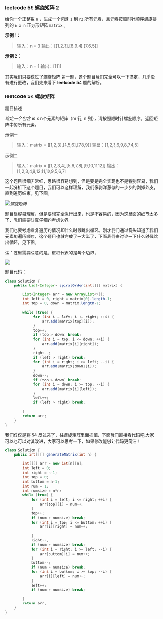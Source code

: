 

### leetcode 59 螺旋矩阵 2

给你一个正整数 `n` ，生成一个包含 `1` 到 `n2` 所有元素，且元素按顺时针顺序螺旋排列的 `n x n` 正方形矩阵 `matrix` 。

**示例 1：**

> 输入：n = 3
> 输出：[[1,2,3],[8,9,4],[7,6,5]]

**示例 2：**

> 输入：n = 1
> 输出：[[1]]

其实我们只要做过了螺旋矩阵 第一题，这个题目我们完全可以一下搞定，几乎没有进行更改，我们先来看下 **leetcode 54** 题的解析。



### leetcode 54 螺旋矩阵

题目描述

*给定一个包含 m* x n个元素的矩阵（m 行, n 列），请按照顺时针螺旋顺序，返回矩阵中的所有元素。



示例一

> 输入：matrix = [[1,2,3],[4,5,6],[7,8,9]]
> 输出：[1,2,3,6,9,8,7,4,5]

示例二

> 输入：matrix = [[1,2,3,4],[5,6,7,8],[9,10,11,12]]
> 输出：[1,2,3,4,8,12,11,10,9,5,6,7]



这个题目很细非常细，思路很容易想到，但是要是完全实现也不是特别容易，我们一起分析下这个题目，我们可以这样理解，我们像剥洋葱似的一步步的剥掉外皮，直到遍历结束，见下图。



*![螺旋矩阵](https://pic.leetcode-cn.com/1615813563-uUiWlF-file_1615813563382)*



题目很容易理解，但是要想完全执行出来，也是不容易的，因为这里面的细节太多了，我们需要认真仔细的考虑边界。



我们也要考虑重复遍历的情况即什么时候跳出循环。刚才我们通过箭头知道了我们元素的遍历顺序，这个题目也就完成了一大半了，下面我们来讨论一下什么时候跳出循环，见下图。



注：这里需要注意的是，框框代表的是每个边界。

![](https://img-blog.csdnimg.cn/20210318095839543.gif)

题目代码：

```java
class Solution {
    public List<Integer> spiralOrder(int[][] matrix) {

        List<Integer> arr = new ArrayList<>();
        int left = 0, right = matrix[0].length-1;
        int top = 0, down = matrix.length-1;
        
        while (true) {
             for (int i = left; i <= right; ++i) {
                 arr.add(matrix[top][i]);
             }
             top++;
             if (top > down) break;
             for (int i = top; i <= down; ++i) {
                 arr.add(matrix[i][right]);
             }
             right--;
             if (left > right) break;
             for (int i = right; i >= left; --i) {
                 arr.add(matrix[down][i]);
             }
             down--;
             if (top > down) break;
             for (int i = down; i >= top; --i) {
                 arr.add(matrix[i][left]);
             }
             left++;
             if (left > right) break;
             
        }
        return arr;
    }
}

```



我们仅仅是将 54 反过来了，往螺旋矩阵里面插值，下面我们直接看代码吧,大家可以也可以对其改进，大家可以思考一下，如果修改能够让代码更简洁！

```java
class Solution {
    public int[][] generateMatrix(int n) {
        
        int[][] arr = new int[n][n];
        int left = 0;
        int right = n-1;
        int top = 0;
        int buttom = n-1;
        int num = 1;
        int numsize = n*n;
        while (true) {
            for (int i = left; i <= right; ++i) {
                arr[top][i] = num++;               
            }
            top++;
            if (num > numsize) break;
            for (int i = top; i <= buttom; ++i) {
                arr[i][right] = num++;
               
            }
            right--;
            if (num > numsize) break;
            for (int i = right; i >= left; --i) {
                arr[buttom][i] = num++;
            }
            buttom--;
            if (num > numsize) break;
            for (int i = buttom; i >= top; --i) {
                arr[i][left] = num++;
            }
            left++;
            if (num > numsize) break;
            
        }
        return arr;
    }
}
```

